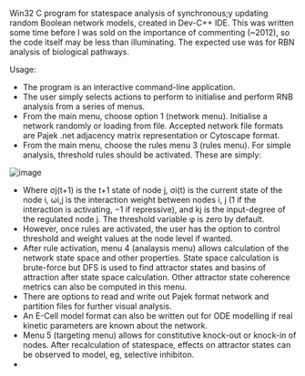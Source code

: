 Win32 C program for statespace analysis of synchronous;y updating random Boolean network models, created in Dev-C++ IDE.
This was written some time before I was sold on the importance of commenting (~2012), so the code itself may be less than illuminating. The expected use was for RBN analysis of biological pathways.

Usage:
- The program is an interactive command-line application.
- The user simply selects actions to perform to initialise and perform RNB analysis from a series of menus.
- From the main menu, choose option 1 (network menu). Initialise a network randomly or loading from file. Accepted network file formats are Pajek .net adjacency matrix representation or Cytoscape format.
- From the main menu, choose the rules menu 3 (rules menu). For simple analysis, threshold rules should be activated. These are simply:

![image](https://user-images.githubusercontent.com/75328354/126550851-d378edb4-3f07-405b-9452-2a52e30d0263.png)


- Where σj(t+1) is the t+1 state of node j, σi(t) is the current state of the node i, ωi,j is the interaction weight between nodes i, j (1 if the interaction is activating, −1 if repressive), and kj is the input-degree of the regulated node j. The threshold variable φ is zero by default.
- However, once rules are activated, the user has the option to control threshold and weight values at the node level if wanted.
- After rule activation, menu 4 (analaysis menu) allows calculation of the network state space and other properties. State space calculation is brute-force but DFS is used to find attractor states and basins of attraction after state space calculation. Other attractor state coherence metrics can also be computed in this menu.
- There are options to read and write out Pajek format network and partition files for further visual analysis.
- An E-Cell model format can also be written out for ODE modelling if real kinetic parameters are known about the network.
- Menu 5 (targeting menu) allows for constitutive knock-out or knock-in of nodes. After recalculation of statespace, effects on attractor states can be observed to model, eg, selective inhibiton.
- 

